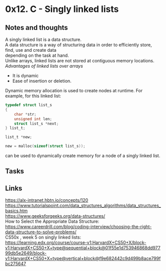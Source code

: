# 0x12. C - Singly linked lists
## Notes and thoughts
A singly linked list is a data structure.  
A data structure is a way of structuring data in order to efficiently store, find, use and create data  
depending on the task at hand.  
Unlike arrays, linked lists are not stored at contiguous memory locations.  
*Advantages of linked lists over arrays*  
+ It is dynamic  
+ Ease of insertion or deletion.  

Dynamic memory allocation is used to create nodes at runtime. For example, for this linked list:

```c
typedef struct list_s
{
	char *str;
	unsigned int len;
	struct list_s *next;
} list_t;
```

```c
list_t *new;

new = malloc(sizeof(struct list_s));
```

can be used to dynamically create memory for a node of a singly linked list. 
## Tasks

## Links
https://alx-intranet.hbtn.io/concepts/120  
https://www.tutorialspoint.com/data_structures_algorithms/data_structures_basics.htm  
https://www.geeksforgeeks.org/data-structures/  
How to Select the Appropriate Data Structure:  
https://www.careerdrill.com/blog/coding-interview/choosing-the-right-data-structure-to-solve-problems/  
CS50x , week 5 on singly linked lists:  
https://learning.edx.org/course/course-v1:HarvardX+CS50+X/block-v1:HarvardX+CS50+X+type@sequential+block@01f55e1d753946868dd97799db5e2649/block-v1:HarvardX+CS50+X+type@vertical+block@f9e682442c9d499b8ace799fbc275647  
